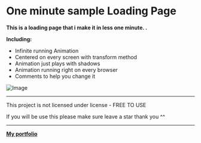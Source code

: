 # One minute sample Loading Page

**This is a loading page that i make it in less one minute. .**

**Including:**

* Infinite running Animation
* Centered on every screen with transform method
* Animation just plays with shadows
* Animation running right on every browser
* Comments to help you change it

![Image](http://g.recordit.co/X8XNBYzB1b.gif)

---

This project is not licensed under license - FREE TO USE

If you will be use this please make sure leave a star thank you ^^

---

[**My portfolio**](https://www.skino0.com)

